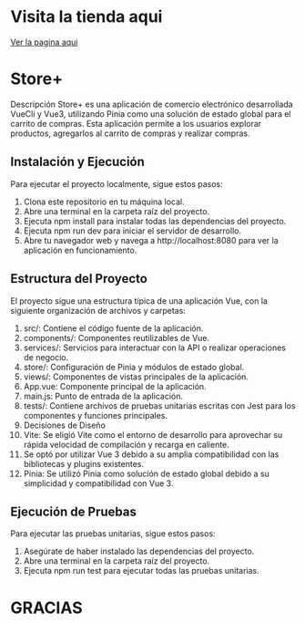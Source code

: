 # Visita la tienda aqui 
<a href='https://juandriko.github.io/Ecomerce-store/'> Ver la pagina aqui </a>

# Store+
Descripción
Store+ es una aplicación de comercio electrónico desarrollada VueCli y Vue3, utilizando Pinia como una solución de estado global para el carrito de compras. Esta aplicación permite a los usuarios explorar productos, agregarlos al carrito de compras y realizar compras.

## Instalación y Ejecución
Para ejecutar el proyecto localmente, sigue estos pasos:

1. Clona este repositorio en tu máquina local.
2. Abre una terminal en la carpeta raíz del proyecto.
3. Ejecuta npm install para instalar todas las dependencias del proyecto.
4. Ejecuta npm run dev para iniciar el servidor de desarrollo.
5. Abre tu navegador web y navega a http://localhost:8080 para ver la aplicación en funcionamiento.

## Estructura del Proyecto
El proyecto sigue una estructura típica de una aplicación Vue, con la siguiente organización de archivos y carpetas:

1. src/: Contiene el código fuente de la aplicación.
2. components/: Componentes reutilizables de Vue.
3. services/: Servicios para interactuar con la API o realizar operaciones de negocio.
4. store/: Configuración de Pinia y módulos de estado global.
5. views/: Componentes de vistas principales de la aplicación.
6. App.vue: Componente principal de la aplicación.
7. main.js: Punto de entrada de la aplicación.
8. tests/: Contiene archivos de pruebas unitarias escritas con Jest para los componentes y funciones principales.
9. Decisiones de Diseño
10. Vite: Se eligió Vite como el entorno de desarrollo para aprovechar su rápida velocidad de compilación y recarga en caliente.
11. Se optó por utilizar Vue 3 debido a su amplia compatibilidad con las bibliotecas y plugins existentes.
12. Pinia: Se utilizó Pinia como solución de estado global debido a su simplicidad y compatibilidad con Vue 3.

## Ejecución de Pruebas
Para ejecutar las pruebas unitarias, sigue estos pasos:

1. Asegúrate de haber instalado las dependencias del proyecto.
2. Abre una terminal en la carpeta raíz del proyecto.
3. Ejecuta npm run test para ejecutar todas las pruebas unitarias.

# GRACIAS
